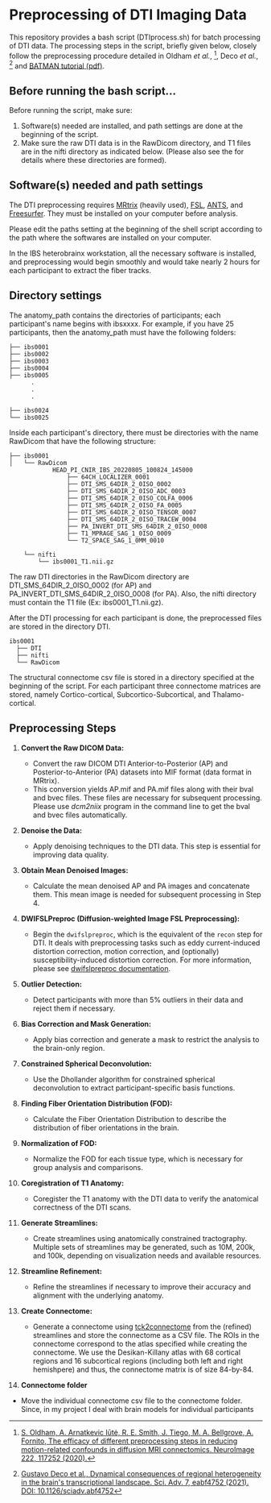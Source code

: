 # Preprocessing of DTI Imaging Data

This repository provides a bash script (DTIprocess.sh) for batch processing of DTI data.
The processing steps in the script, briefly given below, closely follow the preprocessing procedure detailed in Oldham *et al.*, [^1], Deco *et al.*, [^2] and [BATMAN tutorial (pdf)](https://www.google.com/url?sa=t&rct=j&q=&esrc=s&source=web&cd=&cad=rja&uact=8&ved=2ahUKEwj_8uL86OKBAxUwm1YBHZZkAwoQFnoECBMQAQ&url=https%3A%2F%2Fosf.io%2Fpm9ba%2Fdownload&usg=AOvVaw2ny6I6EJAnmb6aazFib86N&opi=89978449).

[^1]: [S. Oldham, A. Arnatkevic Iūtė, R. E. Smith, J. Tiego, M. A. Bellgrove, A. Fornito, The efficacy of different preprocessing steps in reducing motion-related confounds in diffusion MRI connectomics. NeuroImage 222, 117252 (2020).](https://www.sciencedirect.com/science/article/pii/S1053811920307382?via%3Dihub)
[^2]: [Gustavo Deco et al., Dynamical consequences of regional heterogeneity in the brain's transcriptional landscape. Sci. Adv. 7, eabf4752 (2021). DOI: 10.1126/sciadv.abf4752](https://www.science.org/doi/10.1126/sciadv.abf4752)

## Before running the bash script...

Before running the script, make sure:
1. Software(s) needed are installed, and path settings are done at the beginning of the script.
2. Make sure the raw DTI data is in the RawDicom directory, and T1 files are in the nifti directory as indicated below. (Please also see the for details where these directories are formed).

## Software(s) needed and path settings

The DTI preprocessing requires [MRtrix](https://mrtrix.readthedocs.io/en/3.0.4/index.html) (heavily used), [FSL](https://fsl.fmrib.ox.ac.uk/fsl/fslwiki), [ANTS](https://picsl.upenn.edu/software/ants/), and [Freesurfer](https://surfer.nmr.mgh.harvard.edu). They must be installed on your computer before analysis.

Please edit the paths setting at the beginning of the shell script according to the path where the softwares are installed on your computer.

In the IBS heterobrainx workstation, all the necessary software is installed, and preprocessing would begin smoothly and would take nearly 2 hours for each participant to extract the fiber tracks.

## Directory settings

The anatomy_path contains the directories of participants; each participant's name begins with ibsxxxx. For example, if you have 25 participants, then the anatomy_path must have the following folders:

```
├── ibs0001
├── ibs0002
├── ibs0003
├── ibs0004
├── ibs0005
      .
      .
	  .

├── ibs0024
└── ibs0025
```

Inside each participant's directory, there must be directories with the name RawDicom that have the following structure:

```
├── ibs0001
│   └── RawDicom
            HEAD_PI_CNIR_IBS_20220805_100824_145000
                ├── 64CH_LOCALIZER_0001
                ├── DTI_SMS_64DIR_2_0ISO_0002
                ├── DTI_SMS_64DIR_2_0ISO_ADC_0003
                ├── DTI_SMS_64DIR_2_0ISO_COLFA_0006
                ├── DTI_SMS_64DIR_2_0ISO_FA_0005
                ├── DTI_SMS_64DIR_2_0ISO_TENSOR_0007
                ├── DTI_SMS_64DIR_2_0ISO_TRACEW_0004
                ├── PA_INVERT_DTI_SMS_64DIR_2_0ISO_0008
                ├── T1_MPRAGE_SAG_1_0ISO_0009
                └── T2_SPACE_SAG_1_0MM_0010

    └── nifti
        └── ibs0001_T1.nii.gz

```
The raw DTI directories in the RawDicom directory are  DTI_SMS_64DIR_2_0ISO_0002 (for AP) and PA_INVERT_DTI_SMS_64DIR_2_0ISO_0008 (for PA). Also, the nifti directory must contain the T1 file (Ex: ibs0001_T1.nii.gz). 


After the DTI processing for each participant is done, the preprocessed files are stored in the directory DTI. 
```
ibs0001
  ├── DTI
  ├── nifti
  └── RawDicom
```
The structural connectome csv file is stored in a directory specified at the beginning of the script. For each participant three connectome matrices are stored, namely Cortico-cortical, Subcortico-Subcortical, and Thalamo-cortical.  

## Preprocessing Steps

1. **Convert the Raw DICOM Data:**
   - Convert the raw DICOM DTI Anterior-to-Posterior (AP) and Posterior-to-Anterior (PA) datasets into MIF format (data format in MRtrix).
   - This conversion yields AP.mif and PA.mif files along with their bval and bvec files. These files are necessary for subsequent processing. Please use *dcm2niix* program in the command line to get the bval and bvec files automatically.

2. **Denoise the Data:**
   - Apply denoising techniques to the DTI data. This step is essential for improving data quality.

3. **Obtain Mean Denoised Images:**
   - Calculate the mean denoised AP and PA images and concatenate them. This mean image is needed for subsequent processing in Step 4.

4. **DWIFSLPreproc (Diffusion-weighted Image FSL Preprocessing):**
   - Begin the `dwifslpreproc`, which is the equivalent of the `recon` step for DTI. It deals with preprocessing tasks such as eddy current-induced distortion correction, motion correction, and (optionally) susceptibility-induced distortion correction. For more information, please see [dwifslpreproc documentation](https://mrtrix.readthedocs.io/en/3.0.4/dwi_preprocessing/dwifslpreproc.html).

5. **Outlier Detection:**
   - Detect participants with more than 5% outliers in their data and reject them if necessary.

6. **Bias Correction and Mask Generation:**
   - Apply bias correction and generate a mask to restrict the analysis to the brain-only region.

7. **Constrained Spherical Deconvolution:**
   - Use the Dhollander algorithm for constrained spherical deconvolution to extract participant-specific basis functions.

8. **Finding Fiber Orientation Distribution (FOD):**
   - Calculate the Fiber Orientation Distribution to describe the distribution of fiber orientations in the brain.

9. **Normalization of FOD:**
   - Normalize the FOD for each tissue type, which is necessary for group analysis and comparisons.

10. **Coregistration of T1 Anatomy:**
    - Coregister the T1 anatomy with the DTI data to verify the anatomical correctness of the DTI scans.

11. **Generate Streamlines:**
    - Create streamlines using anatomically constrained tractography. Multiple sets of streamlines may be generated, such as 10M, 200k, and 100k, depending on visualization needs and available resources.

12. **Streamline Refinement:**
    - Refine the streamlines if necessary to improve their accuracy and alignment with the underlying anatomy.

13. **Create Connectome:**
    - Generate a connectome using [tck2connectome](https://mrtrix.readthedocs.io/en/dev/reference/commands/tck2connectome.html) from the (refined) streamlines and store the connectome as a CSV file. The ROIs in the connectome correspond to the atlas specified while creating the connectome. We use the Desikan-Killany atlas with 68 cortical regions  and 16 subcortical regions  (including both left and right hemishpere) and thus, the connectome matrix is of size 84-by-84. 
14. **Connectome folder**
- Move the individual connectome csv file to the connectome folder. Since, in my project I deal with brain models for individual participants
